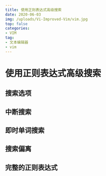 ```yaml
---
title: 使用正则表达式高级搜索
date: 2020-06-03
img: /uploads/Vi-Improved-Vim/vim.jpg
top: false
categories:
- VIM
tag: 
- 文本编辑器
- vim
---
```

# 使用正则表达式高级搜索

## 搜索选项


## 中断搜索


## 即时单词搜索

 
## 搜索偏离


## 完整的正则表达式


##  
